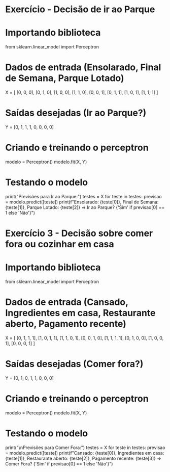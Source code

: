 # Exercício - Decisão de ir ao Parque 
# Importando biblioteca
from sklearn.linear_model import Perceptron

# Dados de entrada (Ensolarado, Final de Semana, Parque Lotado)
X = [
    [0, 0, 0], [0, 1, 0], [1, 0, 0], [1, 1, 0], 
    [0, 0, 1], [0, 1, 1], [1, 0, 1], [1, 1, 1]
]

# Saídas desejadas (Ir ao Parque?)
Y = [0, 1, 1, 1, 0, 0, 0, 0]

# Criando e treinando o perceptron
modelo = Perceptron()
modelo.fit(X, Y)

# Testando o modelo
print("Previsões para Ir ao Parque:")
testes = X
for teste in testes:
    previsao = modelo.predict([teste])
    print(f"Ensolarado: {teste[0]}, Final de Semana: {teste[1]}, Parque Lotado: {teste[2]} => Ir ao Parque? {'Sim' if previsao[0] == 1 else 'Não'}")



# Exercício 3 - Decisão sobre comer fora ou cozinhar em casa 
# Importando biblioteca
from sklearn.linear_model import Perceptron

# Dados de entrada (Cansado, Ingredientes em casa, Restaurante aberto, Pagamento recente)
X = [
    [0, 1, 1, 1], [1, 0, 1, 1], [1, 1, 0, 1], [0, 0, 1, 0], 
    [1, 1, 1, 1], [0, 1, 0, 0], [1, 0, 0, 1], [0, 0, 0, 1]
]

# Saídas desejadas (Comer fora?)
Y = [0, 1, 0, 1, 1, 0, 0, 0]

# Criando e treinando o perceptron
modelo = Perceptron()
modelo.fit(X, Y)

# Testando o modelo
print("\nPrevisões para Comer Fora:")
testes = X
for teste in testes:
    previsao = modelo.predict([teste])
    print(f"Cansado: {teste[0]}, Ingredientes em casa: {teste[1]}, Restaurante aberto: {teste[2]}, Pagamento recente: {teste[3]} => Comer Fora? {'Sim' if previsao[0] == 1 else 'Não'}")

